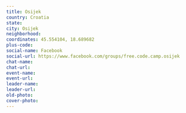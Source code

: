```yaml
---
title: Osijek
country: Croatia
state: 
city: Osijek
neighborhood: 
coordinates: 45.554104, 18.689682
plus-code:
social-name: Facebook
social-url: https://www.facebook.com/groups/free.code.camp.osijek
chat-name:
chat-url:
event-name:
event-url:
leader-name:
leader-url:
old-photo: 
cover-photo:
---
```

